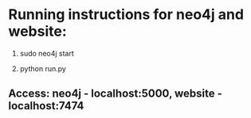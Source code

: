 # Running instructions for neo4j and website:	

1. sudo neo4j start
	
1. python run.py

## Access: neo4j - localhost:5000, website - localhost:7474
